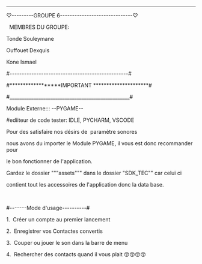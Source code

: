 _______________________________________________

♡---------GROUPE 6------------------------------♡

 
MEMBRES DU GROUPE:

Tonde Souleymane

Ouffouet Dexquis

Kone Ismael

#-------------------------------------------------#

#******************IMPORTANT *********************#

#__________________________________________________#

Module Externe::: --PYGAME--

#ediiteur de code tester: IDLE, PYCHARM, VSCODE

Pour des satisfaire nos désirs de  paramètre sonores

nous avons du importer le Module PYGAME, il vous est donc recommander pour

le bon fonctionner de l'application.

Gardez le dossier """assets""" dans le dossier "SDK_TEC"" car celui ci

contient tout les accessoires de l'application donc la data base.

 

#-------Mode d'usage----------#

1.  Créer un compte au premier lancement

2.  Enregistrer vos Contactes convertis 

3.  Couper ou jouer le son dans la barre de menu 

4.  Rechercher des contacts quand il vous plait
😚😚😚😚
